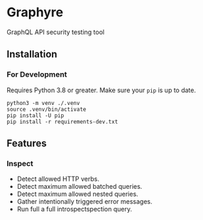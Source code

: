 # Graphyre

GraphQL API security testing tool

## Installation

### For Development

Requires Python 3.8 or greater. Make sure your `pip` is up to date.

```
python3 -m venv ./.venv
source .venv/bin/activate
pip install -U pip
pip install -r requirements-dev.txt
```

## Features

### Inspect

- Detect allowed HTTP verbs.
- Detect maximum allowed batched queries.
- Detect maximum allowed nested queries.
- Gather intentionally triggered error messages.
- Run full a full introspectspection query.



